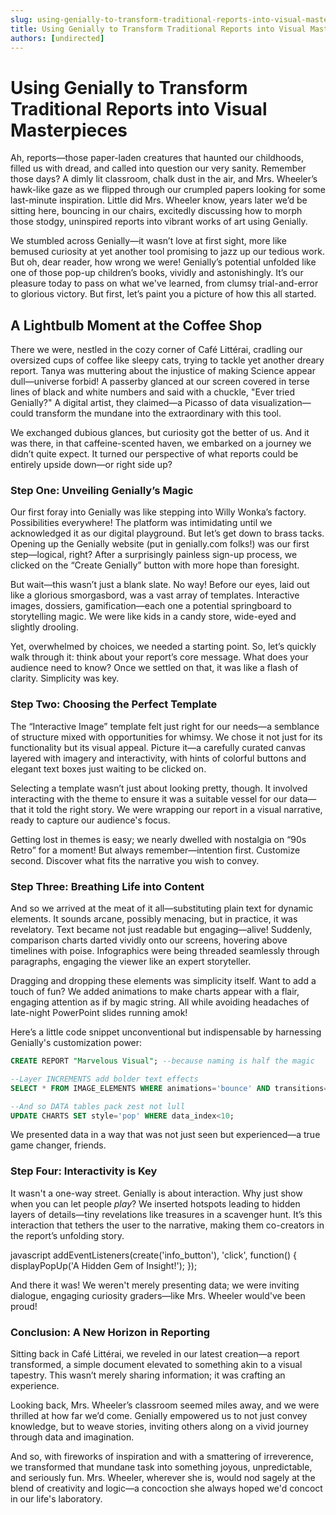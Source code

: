 ```yaml
---
slug: using-genially-to-transform-traditional-reports-into-visual-masterpieces
title: Using Genially to Transform Traditional Reports into Visual Masterpieces
authors: [undirected]
---
```



# Using Genially to Transform Traditional Reports into Visual Masterpieces

Ah, reports—those paper-laden creatures that haunted our childhoods, filled us with dread, and called into question our very sanity. Remember those days? A dimly lit classroom, chalk dust in the air, and Mrs. Wheeler’s hawk-like gaze as we flipped through our crumpled papers looking for some last-minute inspiration. Little did Mrs. Wheeler know, years later we’d be sitting here, bouncing in our chairs, excitedly discussing how to morph those stodgy, uninspired reports into vibrant works of art using Genially.

We stumbled across Genially—it wasn’t love at first sight, more like bemused curiosity at yet another tool promising to jazz up our tedious work. But oh, dear reader, how wrong we were! Genially’s potential unfolded like one of those pop-up children’s books, vividly and astonishingly. It’s our pleasure today to pass on what we've learned, from clumsy trial-and-error to glorious victory. But first, let’s paint you a picture of how this all started.

## A Lightbulb Moment at the Coffee Shop

There we were, nestled in the cozy corner of Café Littérai, cradling our oversized cups of coffee like sleepy cats, trying to tackle yet another dreary report. Tanya was muttering about the injustice of making Science appear dull—universe forbid! A passerby glanced at our screen covered in terse lines of black and white numbers and said with a chuckle, "Ever tried Genially?" A digital artist, they claimed—a Picasso of data visualization—could transform the mundane into the extraordinary with this tool.

We exchanged dubious glances, but curiosity got the better of us. And it was there, in that caffeine-scented haven, we embarked on a journey we didn’t quite expect. It turned our perspective of what reports could be entirely upside down—or right side up?

### Step One: Unveiling Genially’s Magic

Our first foray into Genially was like stepping into Willy Wonka’s factory. Possibilities everywhere! The platform was intimidating until we acknowledged it as our digital playground. But let’s get down to brass tacks. Opening up the Genially website (put in genially.com folks!) was our first step—logical, right? After a surprisingly painless sign-up process, we clicked on the “Create Genially” button with more hope than foresight.

But wait—this wasn’t just a blank slate. No way! Before our eyes, laid out like a glorious smorgasbord, was a vast array of templates. Interactive images, dossiers, gamification—each one a potential springboard to storytelling magic. We were like kids in a candy store, wide-eyed and slightly drooling.

Yet, overwhelmed by choices, we needed a starting point. So, let’s quickly walk through it: think about your report’s core message. What does your audience need to know? Once we settled on that, it was like a flash of clarity. Simplicity was key.

### Step Two: Choosing the Perfect Template

The “Interactive Image” template felt just right for our needs—a semblance of structure mixed with opportunities for whimsy. We chose it not just for its functionality but its visual appeal. Picture it—a carefully curated canvas layered with imagery and interactivity, with hints of colorful buttons and elegant text boxes just waiting to be clicked on.

Selecting a template wasn’t just about looking pretty, though. It involved interacting with the theme to ensure it was a suitable vessel for our data—that it told the right story. We were wrapping our report in a visual narrative, ready to capture our audience's focus.

Getting lost in themes is easy; we nearly dwelled with nostalgia on “90s Retro” for a moment! But always remember—intention first. Customize second. Discover what fits the narrative you wish to convey.

### Step Three: Breathing Life into Content

And so we arrived at the meat of it all—substituting plain text for dynamic elements. It sounds arcane, possibly menacing, but in practice, it was revelatory. Text became not just readable but engaging—alive! Suddenly, comparison charts darted vividly onto our screens, hovering above timelines with poise. Infographics were being threaded seamlessly through paragraphs, engaging the viewer like an expert storyteller.

Dragging and dropping these elements was simplicity itself. Want to add a touch of fun? We added animations to make charts appear with a flair, engaging attention as if by magic string. All while avoiding headaches of late-night PowerPoint slides running amok!

Here’s a little code snippet unconventional but indispensable by harnessing Genially's customization power:
```sql
CREATE REPORT "Marvelous Visual"; --because naming is half the magic

--Layer INCREMENTS add bolder text effects
SELECT * FROM IMAGE_ELEMENTS WHERE animations='bounce' AND transitions='fade';

--And so DATA tables pack zest not lull
UPDATE CHARTS SET style='pop' WHERE data_index<10; 
```

We presented data in a way that was not just seen but experienced—a true game changer, friends.

### Step Four: Interactivity is Key

It wasn't a one-way street. Genially is about interaction. Why just show when you can let people *play*? We inserted hotspots leading to hidden layers of details—tiny revelations like treasures in a scavenger hunt. It’s this interaction that tethers the user to the narrative, making them co-creators in the report’s unfolding story.

javascript
addEventListeners(create('info_button'), 'click', function() {
    displayPopUp('A Hidden Gem of Insight!');
});

And there it was! We weren't merely presenting data; we were inviting dialogue, engaging curiosity graders—like Mrs. Wheeler would've been proud!

### Conclusion: A New Horizon in Reporting

Sitting back in Café Littérai, we reveled in our latest creation—a report transformed, a simple document elevated to something akin to a visual tapestry. This wasn’t merely sharing information; it was crafting an experience. 

Looking back, Mrs. Wheeler’s classroom seemed miles away, and we were thrilled at how far we’d come. Genially empowered us to not just convey knowledge, but to weave stories, inviting others along on a vivid journey through data and imagination.

And so, with fireworks of inspiration and with a smattering of irreverence, we transformed that mundane task into something joyous, unpredictable, and seriously fun. Mrs. Wheeler, wherever she is, would nod sagely at the blend of creativity and logic—a concoction she always hoped we'd concoct in our life's laboratory.